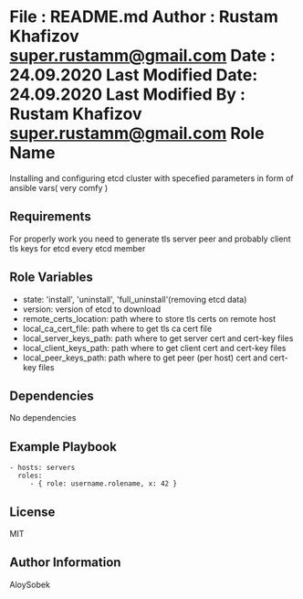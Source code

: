  File              : README.md
 Author            : Rustam Khafizov <super.rustamm@gmail.com>
 Date              : 24.09.2020
 Last Modified Date: 24.09.2020
 Last Modified By  : Rustam Khafizov <super.rustamm@gmail.com>
Role Name
=========

Installing and configuring etcd cluster with specefied parameters in form of ansible vars( very comfy )

Requirements
------------

For properly work you need to generate tls server peer and probably client tls keys for etcd every etcd member

Role Variables
--------------


- state: 'install', 'uninstall', 'full_uninstall'(removing etcd data)
- version: version of etcd to download
- remote_certs_location: path where to store tls certs on remote host 
- local_ca_cert_file: path where to get tls ca cert file
- local_server_keys_path: path where to get server cert and cert-key files
- local_client_keys_path: path where to get client cert and cert-key files
- local_peer_keys_path: path where to get peer (per host) cert and cert-key files

Dependencies
------------

No dependencies

Example Playbook
----------------

    - hosts: servers
      roles:
         - { role: username.rolename, x: 42 }

License
-------

MIT

Author Information
------------------

AloySobek
